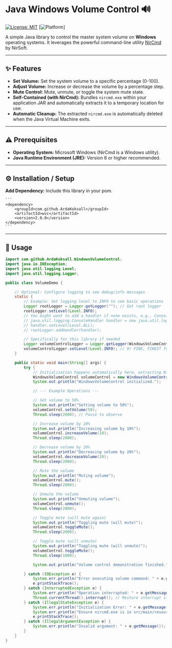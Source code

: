 # Java Windows Volume Control 🔊

[![License: MIT](https://img.shields.io/badge/License-MIT-yellow.svg)](https://opensource.org/licenses/MIT) 
[![Platform](https://img.shields.io/badge/Platform-Windows-blue.svg)]

A simple Java library to control the master system volume on **Windows** operating systems. It leverages the powerful command-line utility [NirCmd](https://www.nirsoft.net/utils/nircmd.html) by NirSoft.

---

## ✨ Features

*   **Set Volume:** Set the system volume to a specific percentage (0-100).
*   **Adjust Volume:** Increase or decrease the volume by a percentage step.
*   **Mute Control:** Mute, unmute, or toggle the system mute state.
*   **Self-Contained (with NirCmd):** Bundles `nircmd.exe` within your application JAR and automatically extracts it to a temporary location for use.
*   **Automatic Cleanup:** The extracted `nircmd.exe` is automatically deleted when the Java Virtual Machine exits.

---

## ⚠️ Prerequisites

*   **Operating System:** Microsoft Windows (NirCmd is a Windows utility).
*   **Java Runtime Environment (JRE):** Version 8 or higher recommended.


---

## ⚙️ Installation / Setup
 
**Add Dependency:** Include this library in your pom.


    ```
    <dependency>
        <groupId>com.github.ArdaKoksall</groupId>
        <artifactId>wvc</artifactId>
        <version>2.0.0</version>
    </dependency>
    ```

---

## 🚀 Usage

```java
import com.github.ArdaKoksall.WindowsVolumeControl;
import java.io.IOException;
import java.util.logging.Level;
import java.util.logging.Logger;

public class VolumeDemo {

    // Optional: Configure logging to see debug/info messages
    static {
        // Example: Set logging level to INFO to see basic operations
        Logger rootLogger = Logger.getLogger(""); // Get root logger
        rootLogger.setLevel(Level.INFO);
        // You might want to add a handler if none exists, e.g., ConsoleHandler
        // java.util.logging.ConsoleHandler handler = new java.util.logging.ConsoleHandler();
        // handler.setLevel(Level.ALL);
        // rootLogger.addHandler(handler);

        // Specifically for this library if needed
        Logger volumeControlLogger = Logger.getLogger(WindowsVolumeControl.class.getName());
        volumeControlLogger.setLevel(Level.INFO); // Or FINE, FINEST for more detail
    }

    public static void main(String[] args) {
        try {
            // Initialization happens automatically here, extracting NirCmd
            WindowsVolumeControl volumeControl = new WindowsVolumeControl();
            System.out.println("WindowsVolumeControl initialized.");

            // --- Example Operations ---

            // Set volume to 50%
            System.out.println("Setting volume to 50%");
            volumeControl.setVolume(50);
            Thread.sleep(2000); // Pause to observe

            // Increase volume by 10%
            System.out.println("Increasing volume by 10%");
            volumeControl.increaseVolume(10);
            Thread.sleep(2000);

            // Decrease volume by 20%
            System.out.println("Decreasing volume by 20%");
            volumeControl.decreaseVolume(20);
            Thread.sleep(2000);

            // Mute the volume
            System.out.println("Muting volume");
            volumeControl.mute();
            Thread.sleep(2000);

            // Unmute the volume
            System.out.println("Unmuting volume");
            volumeControl.unmute();
            Thread.sleep(2000);

            // Toggle mute (will mute again)
            System.out.println("Toggling mute (will mute)");
            volumeControl.toggleMute();
            Thread.sleep(2000);

            // Toggle mute (will unmute)
            System.out.println("Toggling mute (will unmute)");
            volumeControl.toggleMute();
            Thread.sleep(1000);

            System.out.println("Volume control demonstration finished.");

        } catch (IOException e) {
            System.err.println("Error executing volume command: " + e.getMessage());
            e.printStackTrace();
        } catch (InterruptedException e) {
            System.err.println("Operation interrupted: " + e.getMessage());
            Thread.currentThread().interrupt(); // Restore interrupt status
        } catch (IllegalStateException e) {
            System.err.println("Initialization Error: " + e.getMessage());
            System.err.println("Ensure nircmd.exe is in src/main/resources and you are on Windows.");
            e.printStackTrace();
        } catch (IllegalArgumentException e) {
            System.err.println("Invalid argument: " + e.getMessage());
        }
    }
}
